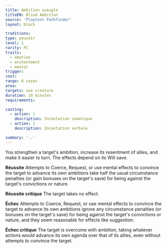 ```yaml
---
title: Ambition aveugle
titleEN: Blind Ambition
source: 'Playtest Pathfinder'
layout: block

traditions:
type: pouvoir
level: 1
rarity: PC
traits:
  - émotion
  - enchantment
  - mental
trigger: 
cost: 
range: 6 cases
area: 
targets: une créature
duration: 10 minutes
requirements: 

casting:
  - action: 1
    description: Incantation somatique
  - action: 1
    description: Incantation verbale

summary: '..'
---
```

You strengthen a target's ambition, increase its resentment of allies, and make it easier to turn. The effects depend on its Will save.

**Réussite** Attempts to Coerce, Request, or use mental effects to convince the target to advance its own ambitions take half the usual circumstance penalties (or gain bonuses on the target's save) for being against the target's convictions or nature.

**Réussite critique** The target takes no effect.

**Échec** Attempts to Coerce, Request, or use mental effects to convince the target to advance its own ambitions ignore any circumstance penalties (or bonuses on the target's save) for being against the target's convictions or nature, and they seem reasonable for effects like suggestion.

**Échec critique** The target is overcome with ambition, taking whatever actions would advance its own agenda over that of its allies, even without attempts to convince the target.